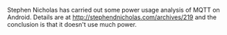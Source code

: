 <!--
.. title: MQTT Power Usage on Android
.. slug: mqtt-power-usage-on-android
.. date: 2011-10-16 20:36:03
.. tags: Mobile
.. category:
.. link:
.. description:
.. type: text
-->

Stephen Nicholas has carried out some power usage analysis of MQTT on Android.
Details are at <http://stephendnicholas.com/archives/219> and the conclusion is
that it doesn't use much power.
